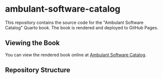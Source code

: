 # ambulant-software-catalog

This repository contains the source code for the "Ambulant Software Catalog" Quarto book. The book is rendered and deployed to GitHub Pages.

## Viewing the Book

You can view the rendered book online at [Ambulant Software Catalog](https://bsenst.github.io/ambulant-software-catalog).

## Repository Structure
